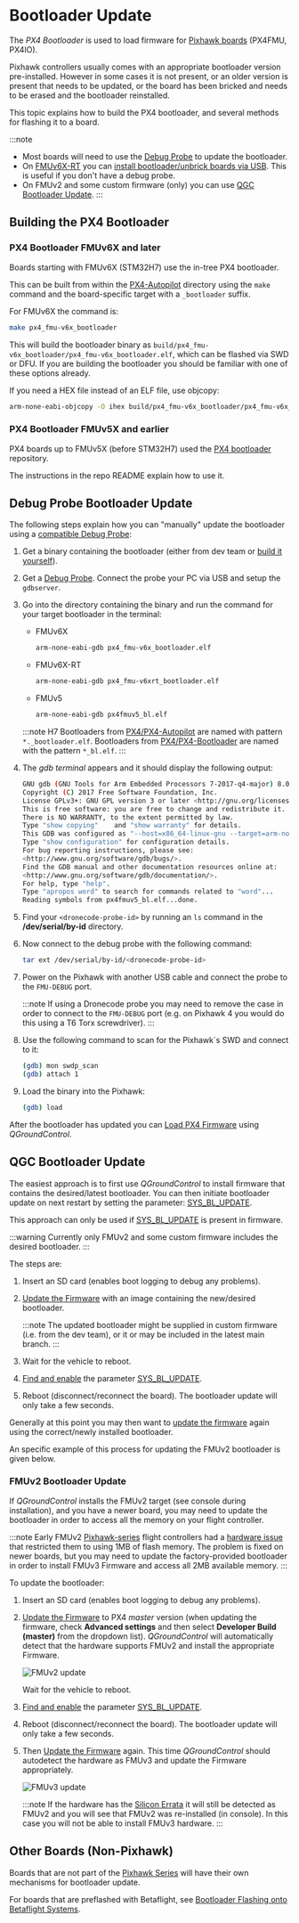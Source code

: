 # Bootloader Update

The _PX4 Bootloader_ is used to load firmware for [Pixhawk boards](../flight_controller/pixhawk_series.md) (PX4FMU, PX4IO).

Pixhawk controllers usually comes with an appropriate bootloader version pre-installed.
However in some cases it is not present, or an older version is present that needs to be updated, or the board has been bricked and needs to be erased and the bootloader reinstalled.

This topic explains how to build the PX4 bootloader, and several methods for flashing it to a board.

:::note

- Most boards will need to use the [Debug Probe](#debug-probe-bootloader-update) to update the bootloader.
- On [FMUv6X-RT](../flight_controller/pixhawk6x-rt.md) you can [install bootloader/unbrick boards via USB](bootloader_update_v6xrt.md).
  This is useful if you don't have a debug probe.
- On FMUv2 and some custom firmware (only) you can use [QGC Bootloader Update](#qgc-bootloader-update).
  :::

## Building the PX4 Bootloader

### PX4 Bootloader FMUv6X and later

Boards starting with FMUv6X (STM32H7) use the in-tree PX4 bootloader.

This can be built from within the [PX4-Autopilot](https://github.com/PX4/PX4-Autopilot) directory using the `make` command and the board-specific target with a `_bootloader` suffix.

For FMUv6X the command is:

```sh
make px4_fmu-v6x_bootloader
```

This will build the bootloader binary as `build/px4_fmu-v6x_bootloader/px4_fmu-v6x_bootloader.elf`, which can be flashed via SWD or DFU.
If you are building the bootloader you should be familiar with one of these options already.

If you need a HEX file instead of an ELF file, use objcopy:

```sh
arm-none-eabi-objcopy -O ihex build/px4_fmu-v6x_bootloader/px4_fmu-v6x_bootloader.elf px4_fmu-v6x_bootloader.hex
```

### PX4 Bootloader FMUv5X and earlier

PX4 boards up to FMUv5X (before STM32H7) used the [PX4 bootloader](https://github.com/PX4/Bootloader) repository.

The instructions in the repo README explain how to use it.

## Debug Probe Bootloader Update

The following steps explain how you can "manually" update the bootloader using a [compatible Debug Probe](../debug/swd_debug.md#debug-probes-for-px4-hardware):

1. Get a binary containing the bootloader (either from dev team or [build it yourself](#building-the-px4-bootloader)).

1. Get a [Debug Probe](../debug/swd_debug.md#debug-probes-for-px4-hardware).
   Connect the probe your PC via USB and setup the `gdbserver`.

1. Go into the directory containing the binary and run the command for your target bootloader in the terminal:

   - FMUv6X

     ```sh
     arm-none-eabi-gdb px4_fmu-v6x_bootloader.elf
     ```

   - FMUv6X-RT

     ```sh
     arm-none-eabi-gdb px4_fmu-v6xrt_bootloader.elf
     ```

   - FMUv5

     ```sh
     arm-none-eabi-gdb px4fmuv5_bl.elf
     ```

   :::note
   H7 Bootloaders from [PX4/PX4-Autopilot](https://github.com/PX4/PX4-Autopilot) are named with pattern `*._bootloader.elf`.
   Bootloaders from [PX4/PX4-Bootloader](https://github.com/PX4/PX4-Bootloader) are named with the pattern `*_bl.elf`.
   :::

1. The _gdb terminal_ appears and it should display the following output:

   ```sh
   GNU gdb (GNU Tools for Arm Embedded Processors 7-2017-q4-major) 8.0.50.20171128-git
   Copyright (C) 2017 Free Software Foundation, Inc.
   License GPLv3+: GNU GPL version 3 or later <http://gnu.org/licenses/gpl.html>
   This is free software: you are free to change and redistribute it.
   There is NO WARRANTY, to the extent permitted by law.
   Type "show copying"    and "show warranty" for details.
   This GDB was configured as "--host=x86_64-linux-gnu --target=arm-none-eabi".
   Type "show configuration" for configuration details.
   For bug reporting instructions, please see:
   <http://www.gnu.org/software/gdb/bugs/>.
   Find the GDB manual and other documentation resources online at:
   <http://www.gnu.org/software/gdb/documentation/>.
   For help, type "help".
   Type "apropos word" to search for commands related to "word"...
   Reading symbols from px4fmuv5_bl.elf...done.
   ```

1. Find your `<dronecode-probe-id>` by running an `ls` command in the **/dev/serial/by-id** directory.

1. Now connect to the debug probe with the following command:

   ```sh
   tar ext /dev/serial/by-id/<dronecode-probe-id>
   ```

1. Power on the Pixhawk with another USB cable and connect the probe to the `FMU-DEBUG` port.

   :::note
   If using a Dronecode probe you may need to remove the case in order to connect to the `FMU-DEBUG` port (e.g. on Pixhawk 4 you would do this using a T6 Torx screwdriver).
   :::

1. Use the following command to scan for the Pixhawk`s SWD and connect to it:

   ```sh
   (gdb) mon swdp_scan
   (gdb) attach 1
   ```

1. Load the binary into the Pixhawk:

   ```sh
   (gdb) load
   ```

After the bootloader has updated you can [Load PX4 Firmware](../config/firmware.md) using _QGroundControl_.

## QGC Bootloader Update

The easiest approach is to first use _QGroundControl_ to install firmware that contains the desired/latest bootloader.
You can then initiate bootloader update on next restart by setting the parameter: [SYS_BL_UPDATE](../advanced_config/parameter_reference.md#SYS_BL_UPDATE).

This approach can only be used if [SYS_BL_UPDATE](../advanced_config/parameter_reference.md#SYS_BL_UPDATE) is present in firmware.

:::warning
Currently only FMUv2 and some custom firmware includes the desired bootloader.
:::

The steps are:

1. Insert an SD card (enables boot logging to debug any problems).
1. [Update the Firmware](../config/firmware.md#custom) with an image containing the new/desired bootloader.

   :::note
   The updated bootloader might be supplied in custom firmware (i.e. from the dev team), or it or may be included in the latest main branch.
   :::

1. Wait for the vehicle to reboot.
1. [Find and enable](../advanced_config/parameters.md) the parameter [SYS_BL_UPDATE](../advanced_config/parameter_reference.md#SYS_BL_UPDATE).
1. Reboot (disconnect/reconnect the board).
   The bootloader update will only take a few seconds.

Generally at this point you may then want to [update the firmware](../config/firmware.md) again using the correct/newly installed bootloader.

An specific example of this process for updating the FMUv2 bootloader is given below.

### FMUv2 Bootloader Update

If _QGroundControl_ installs the FMUv2 target (see console during installation), and you have a newer board, you may need to update the bootloader in order to access all the memory on your flight controller.

:::note
Early FMUv2 [Pixhawk-series](../flight_controller/pixhawk_series.md#fmu_versions) flight controllers had a [hardware issue](../flight_controller/silicon_errata.md#fmuv2-pixhawk-silicon-errata) that restricted them to using 1MB of flash memory.
The problem is fixed on newer boards, but you may need to update the factory-provided bootloader in order to install FMUv3 Firmware and access all 2MB available memory.
:::

To update the bootloader:

1. Insert an SD card (enables boot logging to debug any problems).
1. [Update the Firmware](../config/firmware.md) to PX4 _master_ version (when updating the firmware, check **Advanced settings** and then select **Developer Build (master)** from the dropdown list).
   _QGroundControl_ will automatically detect that the hardware supports FMUv2 and install the appropriate Firmware.

   ![FMUv2 update](../../assets/qgc/setup/firmware/bootloader_update.jpg)

   Wait for the vehicle to reboot.

1. [Find and enable](../advanced_config/parameters.md) the parameter [SYS_BL_UPDATE](../advanced_config/parameter_reference.md#SYS_BL_UPDATE).
1. Reboot (disconnect/reconnect the board).
   The bootloader update will only take a few seconds.
1. Then [Update the Firmware](../config/firmware.md) again.
   This time _QGroundControl_ should autodetect the hardware as FMUv3 and update the Firmware appropriately.

   ![FMUv3 update](../../assets/qgc/setup/firmware/bootloader_fmu_v3_update.jpg)

   :::note
   If the hardware has the [Silicon Errata](../flight_controller/silicon_errata.md#fmuv2-pixhawk-silicon-errata) it will still be detected as FMUv2 and you will see that FMUv2 was re-installed (in console).
   In this case you will not be able to install FMUv3 hardware.
   :::

## Other Boards (Non-Pixhawk)

Boards that are not part of the [Pixhawk Series](../flight_controller/pixhawk_series.md) will have their own mechanisms for bootloader update.

For boards that are preflashed with Betaflight, see [Bootloader Flashing onto Betaflight Systems](bootloader_update_from_betaflight.md).
